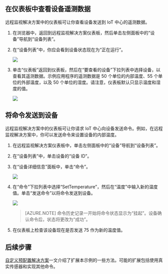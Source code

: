 ## 在仪表板中查看设备遥测数据

远程监视解决方案中的仪表板可让你查看设备发送到 IoT 中心的遥测数据。

1. 在浏览器中，返回到远程监视解决方案仪表板，然后单击左侧面板中的“设备”导航到“设备列表”。

2. 在“设备列表”中，你应会看到设备状态现在为“正在运行”。

    ![][18]

3. 单击“仪表板”返回到仪表板，然后在“要查看的设备”下拉列表中选择设备，以查看其遥测数据。示例应用程序的遥测数据是 50 个单位的内部温度、55 个单位的外部温度，以及 50 个单位的湿度。请注意，仪表板默认只显示温度和湿度的值。

    ![][img-telemetry]

## 将命令发送到设备

远程监视解决方案中的仪表板可让你请求 IoT 中心向设备发送命令。例如，在远程监视解决方案中，你可以发送命令来设置设备的内部温度。

1. 在远程监视解决方案仪表板中，单击左侧面板中的“设备”导航到“设备列表”。

2. 在“设备列表”中，单击设备的“设备 ID”。

3. 在“设备详细信息”面板中，单击“命令”。

    ![][13]

4. 在“命令”下拉列表中选择“SetTemperature”，然后在“温度”中输入新的温度值。单击“发送命令”以将命令发送到设备。

    ![][14]

    > [AZURE.NOTE] 命令历史记录一开始将命令状态显示为“挂起”。设备确认命令后，状态将更改为“成功”。

5. 在仪表板上检查该设备现在是否发送 75 作为新的温度值。

## 后续步骤

[自定义预配置解决方案][lnk-customize]一文介绍了扩展本示例的一些方法。可能的扩展包括使用真实传感器和实现其他命令。

[13]: ./media/iot-suite-visualize-connecting/suite4.png
[14]: ./media/iot-suite-visualize-connecting/suite7-1.png
[18]: ./media/iot-suite-visualize-connecting/suite10.png
[img-telemetry]: ./media/iot-suite-visualize-connecting/telemetry.png
[lnk-customize]: /documentation/articles/iot-suite-guidance-on-customizing-preconfigured-solutions
[lnk-dev-messaging]: /documentation/articles/iot-hub-devguide/#messaging

<!---HONumber=Mooncake_0321_2016-->